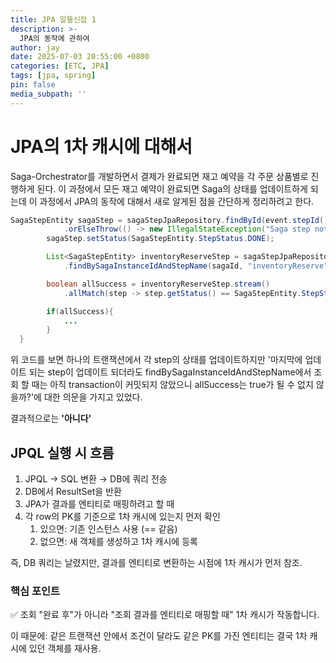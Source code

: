 ```yaml
---
title: JPA 알뜰신잡 1
description: >-
  JPA의 동작에 관하여
author: jay
date: 2025-07-03 20:55:00 +0800
categories: [ETC, JPA]
tags: [jpa, spring]
pin: false
media_subpath: ''
---
```


# JPA의 1차 캐시에 대해서

Saga-Orchestrator를 개발하면서 결제가 완료되면 재고 예약을 각 주문 상품별로 진행하게 된다. 이 과정에서 모든 재고 예약이 완료되면 Saga의 상태를 업데이트하게 되는데 이 과정에서 JPA의 동작에 대해서 새로 알게된 점을 간단하게 정리하려고 한다.

```java
SagaStepEntity sagaStep = sagaStepJpaRepository.findById(event.stepId())
            .orElseThrow(() -> new IllegalStateException("Saga step not found"));
        sagaStep.setStatus(SagaStepEntity.StepStatus.DONE);

        List<SagaStepEntity> inventoryReserveStep = sagaStepJpaRepository
            .findBySagaInstanceIdAndStepName(sagaId, "inventoryReserve");

        boolean allSuccess = inventoryReserveStep.stream()
            .allMatch(step -> step.getStatus() == SagaStepEntity.StepStatus.DONE);

        if(allSuccess){
            ...
        }
  }
```

위 코드를 보면 하나의 트랜잭션에서 각 step의 상태를 업데이트하지만 '마지막에 업데이트 되는 step이 업데이트 되더라도 findBySagaInstanceIdAndStepName에서 조회 할 때는 아직 transaction이 커밋되지 않았으니 allSuccess는 true가 될 수 없지 않을까?'에 대한 의문을 가지고 있었다.

결과적으로는 **'아니다'** 

## JPQL 실행 시 흐름

1. JPQL → SQL 변환 → DB에 쿼리 전송
2. DB에서 ResultSet을 반환
3. JPA가 결과를 엔티티로 매핑하려고 할 때
4. 각 row의 PK를 기준으로 1차 캐시에 있는지 먼저 확인 
   1. 있으면: 기존 인스턴스 사용 (== 같음)
   2. 없으면: 새 객체를 생성하고 1차 캐시에 등록

즉, DB 쿼리는 날렸지만, 결과를 엔티티로 변환하는 시점에 1차 캐시가 먼저 참조.

### 핵심 포인트

✅ 조회 "완료 후"가 아니라 "조회 결과를 엔티티로 매핑할 때" 1차 캐시가 작동합니다.

이 때문에: 같은 트랜잭션 안에서 조건이 달라도 같은 PK를 가진 엔티티는 결국 1차 캐시에 있던 객체를 재사용.
